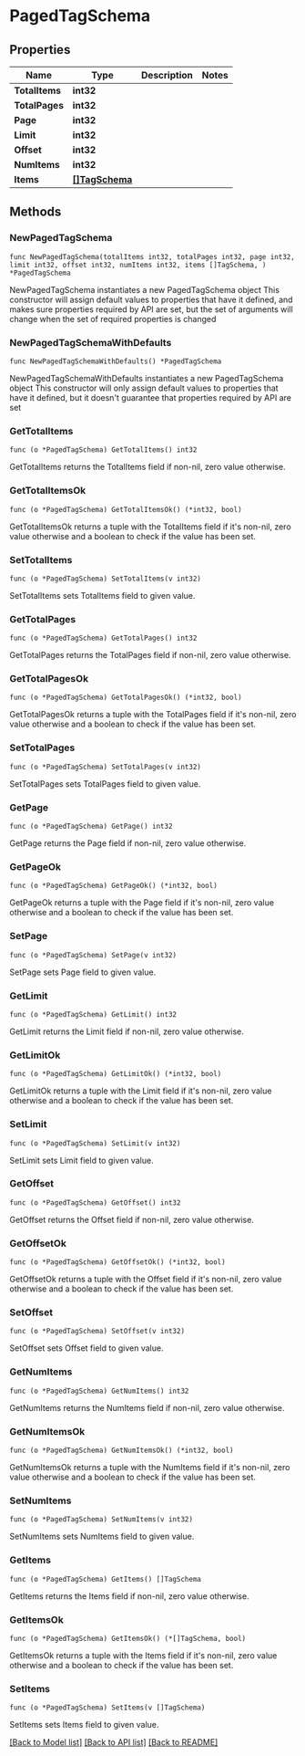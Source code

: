 # PagedTagSchema

## Properties

Name | Type | Description | Notes
------------ | ------------- | ------------- | -------------
**TotalItems** | **int32** |  | 
**TotalPages** | **int32** |  | 
**Page** | **int32** |  | 
**Limit** | **int32** |  | 
**Offset** | **int32** |  | 
**NumItems** | **int32** |  | 
**Items** | [**[]TagSchema**](TagSchema.md) |  | 

## Methods

### NewPagedTagSchema

`func NewPagedTagSchema(totalItems int32, totalPages int32, page int32, limit int32, offset int32, numItems int32, items []TagSchema, ) *PagedTagSchema`

NewPagedTagSchema instantiates a new PagedTagSchema object
This constructor will assign default values to properties that have it defined,
and makes sure properties required by API are set, but the set of arguments
will change when the set of required properties is changed

### NewPagedTagSchemaWithDefaults

`func NewPagedTagSchemaWithDefaults() *PagedTagSchema`

NewPagedTagSchemaWithDefaults instantiates a new PagedTagSchema object
This constructor will only assign default values to properties that have it defined,
but it doesn't guarantee that properties required by API are set

### GetTotalItems

`func (o *PagedTagSchema) GetTotalItems() int32`

GetTotalItems returns the TotalItems field if non-nil, zero value otherwise.

### GetTotalItemsOk

`func (o *PagedTagSchema) GetTotalItemsOk() (*int32, bool)`

GetTotalItemsOk returns a tuple with the TotalItems field if it's non-nil, zero value otherwise
and a boolean to check if the value has been set.

### SetTotalItems

`func (o *PagedTagSchema) SetTotalItems(v int32)`

SetTotalItems sets TotalItems field to given value.


### GetTotalPages

`func (o *PagedTagSchema) GetTotalPages() int32`

GetTotalPages returns the TotalPages field if non-nil, zero value otherwise.

### GetTotalPagesOk

`func (o *PagedTagSchema) GetTotalPagesOk() (*int32, bool)`

GetTotalPagesOk returns a tuple with the TotalPages field if it's non-nil, zero value otherwise
and a boolean to check if the value has been set.

### SetTotalPages

`func (o *PagedTagSchema) SetTotalPages(v int32)`

SetTotalPages sets TotalPages field to given value.


### GetPage

`func (o *PagedTagSchema) GetPage() int32`

GetPage returns the Page field if non-nil, zero value otherwise.

### GetPageOk

`func (o *PagedTagSchema) GetPageOk() (*int32, bool)`

GetPageOk returns a tuple with the Page field if it's non-nil, zero value otherwise
and a boolean to check if the value has been set.

### SetPage

`func (o *PagedTagSchema) SetPage(v int32)`

SetPage sets Page field to given value.


### GetLimit

`func (o *PagedTagSchema) GetLimit() int32`

GetLimit returns the Limit field if non-nil, zero value otherwise.

### GetLimitOk

`func (o *PagedTagSchema) GetLimitOk() (*int32, bool)`

GetLimitOk returns a tuple with the Limit field if it's non-nil, zero value otherwise
and a boolean to check if the value has been set.

### SetLimit

`func (o *PagedTagSchema) SetLimit(v int32)`

SetLimit sets Limit field to given value.


### GetOffset

`func (o *PagedTagSchema) GetOffset() int32`

GetOffset returns the Offset field if non-nil, zero value otherwise.

### GetOffsetOk

`func (o *PagedTagSchema) GetOffsetOk() (*int32, bool)`

GetOffsetOk returns a tuple with the Offset field if it's non-nil, zero value otherwise
and a boolean to check if the value has been set.

### SetOffset

`func (o *PagedTagSchema) SetOffset(v int32)`

SetOffset sets Offset field to given value.


### GetNumItems

`func (o *PagedTagSchema) GetNumItems() int32`

GetNumItems returns the NumItems field if non-nil, zero value otherwise.

### GetNumItemsOk

`func (o *PagedTagSchema) GetNumItemsOk() (*int32, bool)`

GetNumItemsOk returns a tuple with the NumItems field if it's non-nil, zero value otherwise
and a boolean to check if the value has been set.

### SetNumItems

`func (o *PagedTagSchema) SetNumItems(v int32)`

SetNumItems sets NumItems field to given value.


### GetItems

`func (o *PagedTagSchema) GetItems() []TagSchema`

GetItems returns the Items field if non-nil, zero value otherwise.

### GetItemsOk

`func (o *PagedTagSchema) GetItemsOk() (*[]TagSchema, bool)`

GetItemsOk returns a tuple with the Items field if it's non-nil, zero value otherwise
and a boolean to check if the value has been set.

### SetItems

`func (o *PagedTagSchema) SetItems(v []TagSchema)`

SetItems sets Items field to given value.



[[Back to Model list]](../README.md#documentation-for-models) [[Back to API list]](../README.md#documentation-for-api-endpoints) [[Back to README]](../README.md)


